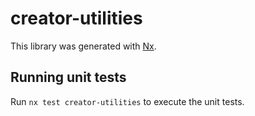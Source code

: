 # creator-utilities

This library was generated with [Nx](https://nx.dev).

## Running unit tests

Run `nx test creator-utilities` to execute the unit tests.
